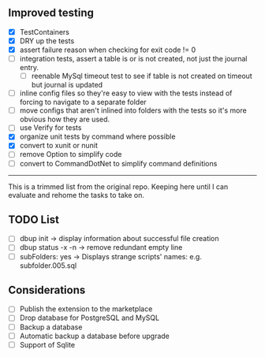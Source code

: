 ﻿## Improved testing

*[x] TestContainers
*[x] DRY up the tests
*[x] assert failure reason when checking for exit code != 0
*[ ] integration tests, assert a table is or is not created, not just the journal entry. 
  *[ ] reenable MySql timeout test to see if table is not created on timeout but journal is updated 
*[ ] inline config files so they're easy to view with the tests instead of forcing to navigate to a separate folder
*[ ] move configs that aren't inlined into folders with the tests so it's more obvious how they are used.
*[ ] use Verify for tests
*[x] organize unit tests by command where possible
*[x] convert to xunit or nunit
*[ ] remove Option to simplify code
*[ ] convert to CommandDotNet to simplify command definitions 

---

This is a trimmed list from the original repo. Keeping here until I can evaluate and rehome the tasks to take on.

## TODO List

*[ ] dbup init -> display information about successful file creation
*[ ] dbup status -x -n -> remove redundant empty line
*[ ] subFolders: yes -> Displays strange scripts' names: e.g. subfolder.005.sql

## Considerations

*[ ] Publish the extension to the marketplace
*[ ] Drop database for PostgreSQL and MySQL
*[ ] Backup a database
*[ ] Automatic backup a database before upgrade
*[ ] Support of Sqlite
